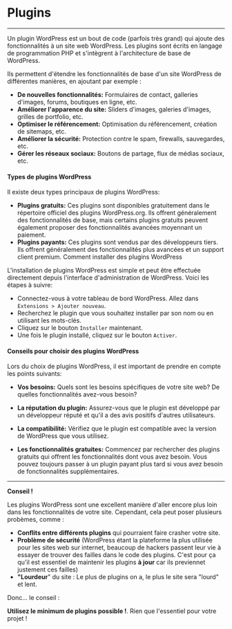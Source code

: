 # Plugins

---

Un plugin WordPress est un bout de code (parfois très grand) qui ajoute des fonctionnalités à un site web WordPress. Les plugins sont écrits en langage de programmation PHP et s'intègrent à l'architecture de base de WordPress.

Ils permettent d'étendre les fonctionnalités de base d'un site WordPress de différentes manières, en ajoutant par exemple :

- **De nouvelles fonctionnalités:** Formulaires de contact, galleries d'images, forums, boutiques en ligne, etc.
- **Améliorer l'apparence du site:** Sliders d'images, galeries d'images, grilles de portfolio, etc.
- **Optimiser le référencement:** Optimisation du référencement, création de sitemaps, etc.
- **Améliorer la sécurité:** Protection contre le spam, firewalls, sauvegardes, etc.
- **Gérer les réseaux sociaux:** Boutons de partage, flux de médias sociaux, etc.

#### Types de plugins WordPress

Il existe deux types principaux de plugins WordPress:

- **Plugins gratuits:** Ces plugins sont disponibles gratuitement dans le répertoire officiel des plugins WordPress.org. Ils offrent généralement des fonctionnalités de base, mais certains plugins gratuits peuvent également proposer des fonctionnalités avancées moyennant un paiement.
- **Plugins payants:** Ces plugins sont vendus par des développeurs tiers. Ils offrent généralement des fonctionnalités plus avancées et un support client premium.
  Comment installer des plugins WordPress

L'installation de plugins WordPress est simple et peut être effectuée directement depuis l'interface d'administration de WordPress. Voici les étapes à suivre:

- Connectez-vous à votre tableau de bord WordPress.
  Allez dans `Extensions > Ajouter nouveau`.
- Recherchez le plugin que vous souhaitez installer par son nom ou en utilisant les mots-clés.
- Cliquez sur le bouton `Installer` maintenant.
- Une fois le plugin installé, cliquez sur le bouton `Activer`.

#### Conseils pour choisir des plugins WordPress

Lors du choix de plugins WordPress, il est important de prendre en compte les points suivants:

- **Vos besoins:** Quels sont les besoins spécifiques de votre site web? De quelles fonctionnalités avez-vous besoin?
- **La réputation du plugin:** Assurez-vous que le plugin est développé par un développeur réputé et qu'il a des avis positifs d'autres utilisateurs.

- **La compatibilité:** Vérifiez que le plugin est compatible avec la version de WordPress que vous utilisez.
- **Les fonctionnalités gratuites:** Commencez par rechercher des plugins gratuits qui offrent les fonctionnalités dont vous avez besoin. Vous pouvez toujours passer à un plugin payant plus tard si vous avez besoin de fonctionnalités supplémentaires.

---

**Conseil !**

Les plugins WordPress sont une excellent manière d'aller encore plus loin dans les fonctionnalités de votre site. Cependant, cela peut poser plusieurs probèmes, comme :

- **Conflits entre différents plugins** qui pourraient faire crasher votre site.
- **Problème de sécurité** (WordPress étant la plateforme la plus utilisée pour les sites web sur internet, beaucoup de hackers passent leur vie à essayer de trouver des failles dans le code des plugins. C'est pour ça qu'il est essentiel de maintenir les plugins **à jour** car ils previennet justement ces failles)
- **"Lourdeur**" du site : Le plus de plugins on a, le plus le site sera "lourd" et lent.

Donc... le conseil :

**Utilisez le minimum de plugins possible !**. Rien que l'essentiel pour votre projet !
